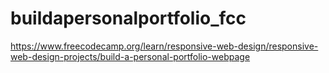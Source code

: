 # buildapersonalportfolio_fcc
https://www.freecodecamp.org/learn/responsive-web-design/responsive-web-design-projects/build-a-personal-portfolio-webpage

